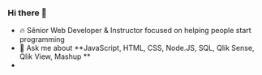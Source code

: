 ### Hi there 👋
- 🔥 Sênior Web Developer & Instructor focused on helping people start programming 
- 💬 Ask me about **JavaScript, HTML, CSS, Node.JS, SQL, Qlik Sense, Qlik View, Mashup **
- 
<!--
**waugusto/waugusto** is a ✨ _special_ ✨ repository because its `README.md` (this file) appears on your GitHub profile.

Here are some ideas to get you started:

- 🔭 I’m currently working on ...
- 🌱 I’m currently learning ...
- 👯 I’m looking to collaborate on ...
- 🤔 I’m looking for help with ...
- 💬 Ask me about ...
- 📫 How to reach me: ...
- 😄 Pronouns: ...
- ⚡ Fun fact: ...
-->
